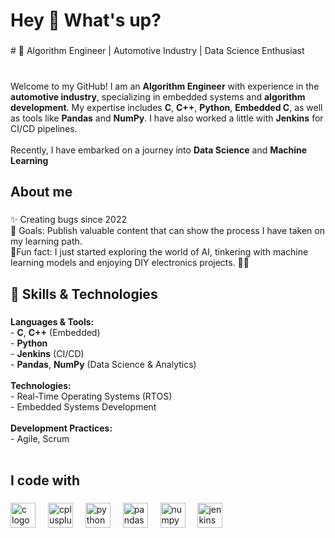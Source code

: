 <h1 align="left">Hey 👋 What's up?</h1>

###

<p align="left"># 🚗 Algorithm Engineer | Automotive Industry | Data Science Enthusiast<br>

###
<br>Welcome to my GitHub! I am an **Algorithm Engineer** with experience in the **automotive industry**, specializing in embedded systems and **algorithm development**. My expertise includes **C**, **C++**, **Python**, **Embedded C**, as well as tools like **Pandas** and **NumPy**. I have also worked a little with **Jenkins** for CI/CD pipelines. <br><br>Recently, I have embarked on a journey into **Data Science** and **Machine Learning**</p>
###

<h2 align="left">About me</h2>

###

<p align="left">✨ Creating bugs since 2022<br>🎯 Goals: Publish valuable content that can show the process I have taken on my learning path.<br>🎲Fun fact: I just started exploring the world of AI, tinkering with machine learning models and enjoying DIY electronics projects. 🚗🤖</p>

###

<h2 align="left">🔧 Skills & Technologies</h2>

###
**Languages & Tools:**<br>  - **C**, **C++** (Embedded)<br>- **Python**<br>- **Jenkins** (CI/CD)<br>- **Pandas**, **NumPy** (Data Science & Analytics)<br>  <br>**Technologies:**<br>- Real-Time Operating Systems (RTOS)<br>- Embedded Systems Development<br><br>**Development Practices:**<br>- Agile, Scrum<br><br>
###

<h2 align="left">I code with</h2>

###

<div align="left">
  <img src="https://cdn.jsdelivr.net/gh/devicons/devicon/icons/c/c-original.svg" height="40" alt="c logo"  />
  <img width="12" />
  <img src="https://cdn.jsdelivr.net/gh/devicons/devicon/icons/cplusplus/cplusplus-original.svg" height="40" alt="cplusplus logo"  />
  <img width="12" />
  <img src="https://cdn.jsdelivr.net/gh/devicons/devicon/icons/python/python-original.svg" height="40" alt="python logo"  />
  <img width="12" />
  <img src="https://cdn.jsdelivr.net/gh/devicons/devicon/icons/pandas/pandas-original.svg" height="40" alt="pandas logo"  />
  <img width="12" />
  <img src="https://cdn.jsdelivr.net/gh/devicons/devicon/icons/numpy/numpy-original.svg" height="40" alt="numpy logo"  />
  <img width="12" />
  <img src="https://cdn.jsdelivr.net/gh/devicons/devicon/icons/jenkins/jenkins-line.svg" height="40" alt="jenkins logo"  />
</div>

###


